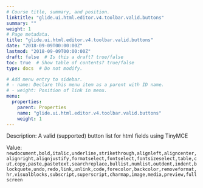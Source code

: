 ```yaml
---
# Course title, summary, and position.
linktitle: "glide.ui.html.editor.v4.toolbar.valid.buttons"
summary: ""
weight: 1
# Page metadata.
title: "glide.ui.html.editor.v4.toolbar.valid.buttons"
date: "2018-09-09T00:00:00Z"
lastmod: "2018-09-09T00:00:00Z"
draft: false  # Is this a draft? true/false
toc: true  # Show table of contents? true/false
type: docs  # Do not modify.

# Add menu entry to sidebar.
# - name: Declare this menu item as a parent with ID name.
# - weight: Position of link in menu.
menu:
  properties:
    parent: Properties
    name: "glide.ui.html.editor.v4.toolbar.valid.buttons"
    weight: 1
---
```


Description: A valid (supported) button list for html fields using TinyMCE


Value: `newdocument,bold,italic,underline,strikethrough,alignleft,aligncenter,alignright,alignjustify,formatselect,fontselect,fontsizeselect,table,cut,copy,paste,pastetext,searchreplace,bullist,numlist,outdent,indent,blockquote,undo,redo,link,unlink,code,forecolor,backcolor,removeformat,hr,visualblocks,subscript,superscript,charmap,image,media,preview,fullscreen`